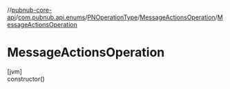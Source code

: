 //[pubnub-core-api](../../../../index.md)/[com.pubnub.api.enums](../../index.md)/[PNOperationType](../index.md)/[MessageActionsOperation](index.md)/[MessageActionsOperation](-message-actions-operation.md)

# MessageActionsOperation

[jvm]\
constructor()

